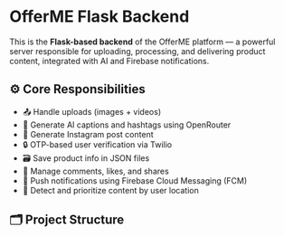 # OfferME Flask Backend

This is the **Flask-based backend** of the OfferME platform — a powerful server responsible for uploading, processing, and delivering product content, integrated with AI and Firebase notifications.

## ⚙️ Core Responsibilities

- 📤 Handle uploads (images + videos)
- 🧠 Generate AI captions and hashtags using OpenRouter
- 🔗 Generate Instagram post content
- 🔒 OTP-based user verification via Twilio
- 🗃️ Save product info in JSON files
- 💬 Manage comments, likes, and shares
- 🔔 Push notifications using Firebase Cloud Messaging (FCM)
- 📍 Detect and prioritize content by user location

## 🗂️ Project Structure

